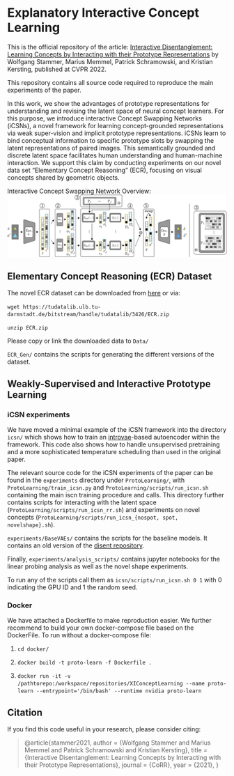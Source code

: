 # Explanatory Interactive Concept Learning

This is the official repository of the article: [Interactive Disentanglement: Learning Concepts by Interacting with 
their Prototype Representations](https://arxiv.org/pdf/2112.02290.pdf) by Wolfgang Stammer, Marius Memmel, 
Patrick Schramowski, and Kristian Kersting, published at CVPR 2022.

This repository contains all source code required to reproduce the main experiments of the paper.

In this work, we show the advantages of prototype representations for understanding and revising the latent space of 
neural concept learners. For this purpose, we introduce interactive Concept Swapping Networks (iCSNs), a novel 
framework for learning concept-grounded representations via weak super-vision and implicit prototype representations. 
iCSNs learn to bind conceptual information to specific prototype slots by swapping the latent representations of paired 
images. This semantically grounded and discrete latent space facilitates human understanding and human-machine 
interaction. We support this claim by conducting experiments on our novel data set “Elementary Concept Reasoning” 
(ECR), focusing on visual concepts shared by geometric objects.

Interactive Concept Swapping Network Overview:
![Prototype Concept Learning via Interactive Concept Swapping Networks](./figures/icsn.png)

## Elementary Concept Reasoning (ECR) Dataset

The novel ECR dataset can be downloaded from [here](https://tudatalib.ulb.tu-darmstadt.de/handle/tudatalib/3426) or via:

```wget https://tudatalib.ulb.tu-darmstadt.de/bitstream/handle/tudatalib/3426/ECR.zip```

```unzip ECR.zip``` 

Please copy or link the downloaded data to ```Data/``` 

```ECR_Gen/``` contains the scripts for generating the different versions of the dataset.

## Weakly-Supervised and Interactive Prototype Learning

### iCSN experiments

We have moved a minimal example of the iCSN framework into the directory ```icsn/``` which shows how to train an 
[introvae](https://github.com/hhb072/IntroVAE)-based autoencoder within the framework. This code also shows how to 
handle unsupervised pretraining and a more sophisticated temperature scheduling than used in the original paper.

The relevant source code for the iCSN experiments of the paper can be found in the ```experiments``` directory under 
```ProtoLearning/```, with ```ProtoLearning/train_icsn.py``` and ```ProtoLearning/scripts/run_icsn.sh``` containing 
the main iscn training procedure and calls. This directory further contains scripts for interacting with the latent 
space (```ProtoLearning/scripts/run_icsn_rr.sh```) and experiments on novel concepts 
(```ProtoLearning/scripts/run_icsn_{nospot, spot, novelshape}.sh```).

```experiments/BaseVAEs/``` contains the scripts for the baseline models. It contains an old version of the 
[disent repository](https://github.com/nmichlo/disent).

Finally, ```experiments/analysis_scripts/``` contains jupyter notebooks for the linear probing analysis as well as the novel shape 
experiments.

To run any of the scripts call them as ```icsn/scripts/run_icsn.sh 0 1``` with 0 indicating the GPU ID and 1 the random 
seed.

### Docker

We have attached a Dockerfile to make reproduction easier. We further recommend to build your own docker-compose file
based on the DockerFile. To run without a docker-compose file:

1. ```cd docker/```

2. ```docker build -t proto-learn -f Dockerfile .```

3. ```docker run -it -v /pathtorepo:/workspace/repositories/XIConceptLearning --name proto-learn --entrypoint='/bin/bash' --runtime nvidia proto-learn```

## Citation
If you find this code useful in your research, please consider citing:

> @article{stammer2021,
  author    = {Wolfgang Stammer and
               Marius Memmel and
               Patrick Schramowski and
               Kristian Kersting},
  title     = {Interactive Disentanglement: Learning Concepts by Interacting with
               their Prototype Representations},
  journal   = {CoRR},
  year      = {2021},
}

